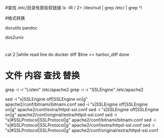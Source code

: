 #查找 /etc/目录有那些软链接
ls -lR / 2> /dev/null | grep /etc/ | grep ^l     

#格式转换

docutils pandoc 

dos2unix  


# 
cat 2 |while read line
do
docker diff $line >> harbor_diff
done

# 文件 内容 查找 替换
grep -i -r "Listen" /etc/apache2 
grep -i -r "SSLEngine" /etc/apache2 

sed -i "s|SSLEngine off|SSLEngine on|g" apache2/conf/bitnami/bitnami.conf
sed -i "s|SSLEngine off|SSLEngine on|g" apache2/conf/extra/httpd-ssl.conf
sed -i "s|SSLEngine off|SSLEngine on|g" apache2/conf/original/extra/httpd-ssl.conf
sed -i "s|#SSLProtocol|SSLProtocol|g" apache2/conf/bitnami/bitnami.conf
sed -i "s|#SSLProtocol|SSLProtocol|g" apache2/conf/extra/httpd-ssl.conf
sed -i "s|#SSLProtocol|SSLProtocol|g" apache2/conf/original/extra/httpd-ssl.conf